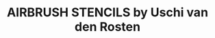 ---
layout: product
title: "AIRBRUSH STENCILS by Uschi van den Rosten"
price: "1900" 
desc: "Šablon za bojenje"
img_path: "/assets/img/A.MIG-8035.webp"
brand: "AMMO"
available: false
special_offer: false
new: false
soon: false
cat: "070000"
subcat: "070100"
subsubcat: "070105"
sifra: "A.MIG-8035"
popular: false
spec: false
---